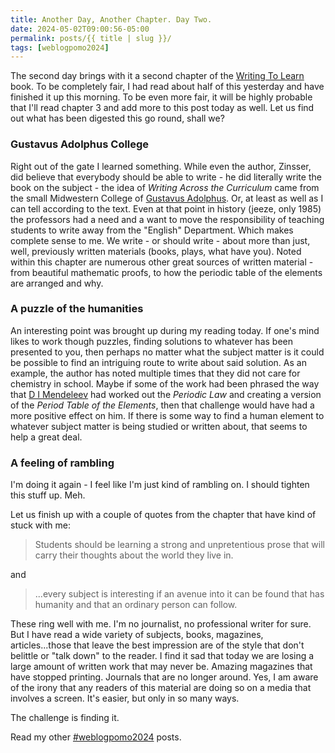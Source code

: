 ```yaml
---
title: Another Day, Another Chapter. Day Two.
date: 2024-05-02T09:00:56-05:00
permalink: posts/{{ title | slug }}/
tags: [weblogpomo2024]
---
```


The second day brings with it a second chapter of the [Writing To Learn](https://www.harpercollins.com/products/writing-to-learn-william-zinsser?variant=42347013505058) book. To be completely fair, I had read about half of this yesterday and have finished it up this morning. To be even more fair, it will be highly probable that I'll read chapter 3 and add more to this post today as well. Let us find out what has been digested this go round, shall we?

### Gustavus Adolphus College
Right out of the gate I learned something. While even the author, Zinsser, did believe that everybody should be able to write - he did literally write the book on the subject - the idea of *Writing Across the Curriculum* came from the small Midwestern College of [Gustavus Adolphus](https://en.wikipedia.org/wiki/Gustavus_Adolphus_College). Or, at least as well as I can tell according to the text. Even at that point in history (jeeze, only 1985) the professors had a need and a want to move the responsibility of teaching students to write away from the "English" Department. Which makes complete sense to me. We write - or should write - about more than just, well, previously written materials (books, plays, what have you). Noted within this chapter are numerous other great sources of written material - from beautiful mathematic proofs, to how the periodic table of the elements are arranged and why. 

### A puzzle of the humanities
An interesting point was brought up during my reading today. If one's mind likes to work though puzzles, finding solutions to whatever has been presented to you, then perhaps no matter what the subject matter is it could be possible to find an intriguing route to write about said solution. As an example, the author has noted multiple times that they did not care for chemistry in school. Maybe if some of the work had been phrased the way that [D I Mendeleev](https://en.wikipedia.org/wiki/Dmitri_Mendeleev) had worked out the *Periodic Law* and creating a version of the *Period Table of the Elements*, then that challenge would have had a more positive effect on him. If there is some way to find a human element to whatever subject matter is being studied or written about, that seems to help a great deal.

### A feeling of rambling
I'm doing it again - I feel like I'm just kind of rambling on. I should tighten this stuff up. Meh.

Let us finish up with a couple of quotes from the chapter that have kind of stuck with me:

> Students should be learning a strong and unpretentious prose that will carry their thoughts about the world they live in.

and

> ...every subject is interesting if an avenue into it can be found that has humanity and that an ordinary person can follow.

These ring well with me. I'm no journalist, no professional writer for sure. But I have read a wide variety of subjects, books, magazines, articles...those that leave the best impression are of the style that don't belittle or "talk down" to the reader. I find it sad that today we are losing a large amount of written work that may never be. Amazing magazines that have stopped printing. Journals that are no longer around. Yes, I am aware of the irony that any readers of this material are doing so on a media that involves a screen. It's easier, but only in so many ways.

The challenge is finding it.

Read my other [#weblogpomo2024](/tags/weblogpomo2024) posts.
